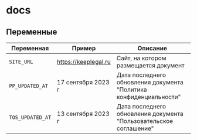 # docs


## Переменные

| Переменная       | Пример               | Описание                                                           |
|------------------|----------------------|--------------------------------------------------------------------|
| `SITE_URL`       | https://keeplegal.ru | Сайт, на котором размещается документ                              |
| `PP_UPDATED_AT`  | 17 сентября 2023 г   | Дата последнего обновления документа "Политика конфиденциальности" |
| `TOS_UPDATED_AT` | 13 сентября 2023 г   | Дата последнего обновления документа "Пользовательское соглашение" |
